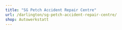 ```yaml
---
title: "SG Petch Accident Repair Centre"
url: /darlington/sg-petch-accident-repair-centre/
shop: Autowerkstatt
---
```

